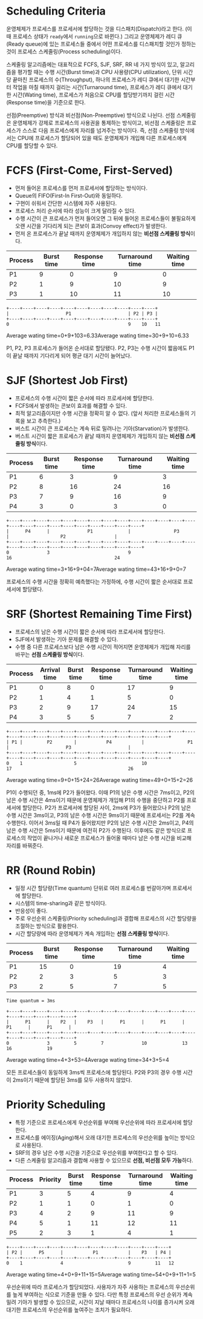# Scheduling Criteria

운영체제가 프로세스를 프로세서에 할당하는 것을 디스패치(Dispatch)라고 한다. (이때 프로세스 상태가 `ready`에서 `running`으로 바뀐다.) 그리고 운영체제가 레디 큐(Ready queue)에 있는 프로세스들 중에서 어떤 프로세스를 디스패치할 것인가 정하는 것이 프로세스 스케줄링(Process scheduling)이다.

스케줄링 알고리즘에는 대표적으로 FCFS, SJF, SRF, RR 네 가지 방식이 있고, 알고리즘을 평가할 때는 수행 시간(Burst time)과 CPU 사용량(CPU utilization), 단위 시간 당 끝마친 프로세스의 수(Throughput), 하나의 프로세스가 레디 큐에서 대기한 시간부터 작업을 마칠 때까지 걸리는 시간(Turnaround time), 프로세스가 레디 큐에서 대기한 시간(Wating time), 프로세스가 처음으로 CPU를 할당받기까지 걸린 시간(Response time)을 기준으로 한다.

선점(Preemptive) 방식과 비선점(Non-Preemptive) 방식으로 나뉜다. 선점 스케줄링은 운영체제가 강제로 프로세스의 사용권을 통제하는 방식이고, 비선점 스케줄링은 프로세스가 스스로 다음 프로세스에게 자리를 넘겨주는 방식이다. 즉, 선점 스케줄링 방식에서는 CPU에 프로세스가 할당되어 있을 때도 운영체제가 개입해 다른 프로세스에게 CPU를 할당할 수 있다.

# FCFS (First-Come, First-Served)

- 먼저 들어온 프로세스를 먼저 프로세서에 할당하는 방식이다.
- Queue의 FIFO(First-In First-Out)와 동일하다.
- 구현이 쉬워서 간단한 시스템에 자주 사용된다.
- 프로세스 처리 순서에 따라 성능이 크게 달라질 수 있다.
- 수행 시간이 큰 프로세스가 먼저 들어오면 그 뒤에 들어온 프로세스들이 불필요하게 오랜 시간을 기다리게 되는 콘보이 효과(Convoy effect)가 발생한다.
- 먼저 온 프로세스가 끝날 때까지 운영체제가 개입하지 않는 **비선점 스케줄링 방식**이다.

| Process | Burst time | Response time | Turnaround time | Waiting time |
| ------- | ---------- | ------------- | --------------- | ------------ |
| P1      | 9          | 0             | 9               | 0            |
| P2      | 1          | 9             | 10              | 9            |
| P3      | 1          | 10            | 11              | 10           |

```
+----+----+----+----+----+----+----+----+----+----+----+
|                     P1                     | P2 | P3 |
+----+----+----+----+----+----+----+----+----+----+----+
0                                            9    10   11
```

Average wating time=0+9+103=6.33Average wating time=30+9+10​=6.33

P1, P2, P3 프로세스가 들어온 순서대로 할당됐다. P2, P3는 수행 시간이 짧음에도 P1이 끝날 때까지 기다리게 되어 평균 대기 시간이 늘어났다.

# SJF (Shortest Job First)

- 프로세스의 수행 시간이 짧은 순서에 따라 프로세서에 할당한다.
- FCFS에서 발생하는 콘보이 효과를 해결할 수 있다.
- 최적 알고리즘이지만 수행 시간을 정확히 알 수 없다. (앞서 처리한 프로세스들의 기록을 보고 추측한다.)
- 버스트 시간이 큰 프로세스는 계속 뒤로 밀려나는 기아(Starvation)가 발생한다.
- 버스트 시간이 짧은 프로세스가 끝날 때까지 운영체제가 개입하지 않는 **비선점 스케줄링 방식**이다.

| Process | Burst time | Response time | Turnaround time | Waiting time |
| ------- | ---------- | ------------- | --------------- | ------------ |
| P1      | 6          | 3             | 9               | 3            |
| P2      | 8          | 16            | 24              | 16           |
| P3      | 7          | 9             | 16              | 9            |
| P4      | 3          | 0             | 3               | 0            |

```
+----+----+----+----+----+----+----+----+----+----+----+----+----+----+----+----+----+----+----+----+----+----+----+----+
|      P4      |              P1             |                P3                |                   P2                  |
+----+----+----+----+----+----+----+----+----+----+----+----+----+----+----+----+----+----+----+----+----+----+----+----+
0              3                             9                                  16                                      24
```

Average wating time=3+16+9+04=7Average wating time=43+16+9+0​=7

프로세스의 수행 시간을 정확히 예측했다는 가정하에, 수행 시간이 짧은 순서대로 프로세서에 할당됐다.

# SRF (Shortest Remaining Time First)

- 프로세스의 남은 수행 시간이 짧은 순서에 따라 프로세서에 할당한다.
- SJF에서 발생하는 기아 문제를 해결할 수 있다.
- 수행 중 다른 프로세스보다 남은 수행 시간이 적어지면 운영체제가 개입해 자리를 바꾸는 **선점 스케줄링 방식**이다.

| Process | Arrival time | Burst time | Response time | Turnaround time | Waiting time |
| ------- | ------------ | ---------- | ------------- | --------------- | ------------ |
| P1      | 0            | 8          | 0             | 17              | 9            |
| P2      | 1            | 4          | 1             | 5               | 0            |
| P3      | 2            | 9          | 17            | 24              | 15           |
| P4      | 3            | 5          | 5             | 7               | 2            |

```
+----+----+----+----+----+----+----+----+----+----+----+----+----+----+----+----+----+----+----+----+----+----+----+----+----+----+
| P1 |         P2        |           P4           |                P1                |                     P3                     |
+----+----+----+----+----+----+----+----+----+----+----+----+----+----+----+----+----+----+----+----+----+----+----+----+----+----+
0    1                   5                        10                                 17                                           26
```

Average wating time=9+0+15+24=26Average wating time=49+0+15+2​=26

P1이 수행되던 중, 1ms에 P2가 들어왔다. 이때 P1의 남은 수행 시간은 7ms이고, P2의 남은 수행 시간은 4ms이기 때문에 운영체제가 개입해 P1의 수행을 중단하고 P2를 프로세서에 할당한다. P2가 프로세서에 할당된 사이, 2ms에 P3가 들어왔으나 P2의 남은 수행 시간은 3ms이고, P3의 남은 수행 시간은 9ms이기 때문에 프로세서는 P2를 계속 수행한다. 이어서 3ms일 때 P4가 들어왔지만 P2의 남은 수행 시간은 2ms이고, P4의 남은 수행 시간은 5ms이기 때문에 여전히 P2가 수행된다. 이후에도 같은 방식으로 프로세스의 작업이 끝나거나 새로운 프로세스가 들어올 때마다 남은 수행 시간을 비교해 자리를 바꿔준다.

# RR (Round Robin)

- 일정 시간 할당량(Time quantum) 단위로 여러 프로세스를 번갈아가며 프로세서에 할당한다.
- 시스템의 time-sharing과 같은 방식이다.
- 반응성이 좋다.
- 주로 우선순위 스케줄링(Priority scheduling)과 결합해 프로세스의 시간 할당량을 조절하는 방식으로 활용한다.
- 시간 할당량에 따라 운영체제가 계속 개입하는 **선점 스케줄링 방식**이다.

| Process | Burst time | Response time | Turnaround time | Waiting time |
| ------- | ---------- | ------------- | --------------- | ------------ |
| P1      | 15         | 0             | 19              | 4            |
| P2      | 2          | 3             | 5               | 3            |
| P3      | 2          | 5             | 7               | 5            |

```
Time quantum = 3ms

+----+----+----+----+----+----+----+----+----+----+----+----+----+----+----+----+----+----+----+
|      P1      |    P2   |    P3   |      P1      |      P1      |      P1      |      P1      |
+----+----+----+----+----+----+----+----+----+----+----+----+----+----+----+----+----+----+----+
0              3         5         7              10             13             16             19
```

Average wating time=4+3+53=4Average wating time=34+3+5​=4

모든 프로세스들이 동일하게 3ms씩 프로세스에 할당된다. P2와 P3의 경우 수행 시간이 2ms이기 때문에 할당된 3ms를 모두 사용하지 않았다.

# Priority Scheduling

- 특정 기준으로 프로세스에게 우선순위를 부여해 우선순위에 따라 프로세서에 할당한다.
- 프로세스를 에이징(Aging)해서 오래 대기한 프로세스의 우선순위를 높이는 방식으로 사용된다.
- SRF의 경우 남은 수행 시간을 기준으로 우선순위를 부여한다고 할 수 있다.
- 다른 스케줄링 알고리즘과 결합해 사용할 수 있으므로 **선점, 비선점 모두 가능**하다.

| Process | Priority | Burst time | Response time | Turnaround time | Waiting time |
| ------- | -------- | ---------- | ------------- | --------------- | ------------ |
| P1      | 3        | 5          | 4             | 9               | 4            |
| P2      | 1        | 1          | 0             | 1               | 0            |
| P3      | 4        | 2          | 9             | 11              | 9            |
| P4      | 5        | 1          | 11            | 12              | 11           |
| P5      | 2        | 3          | 1             | 4               | 1            |

```
+----+----+----+----+----+----+----+----+----+----+----+----+
| P2 |      P5      |           P1           |    P3   | P4 |
+----+----+----+----+----+----+----+----+----+----+----+----+
0    1              4                        9         11   12
```

Average wating time=4+0+9+11+15=5Average wating time=54+0+9+11+1​=5

우선순위에 따라 프로세스가 할당되었다. 사용자가 자주 사용하는 프로세스의 우선순위를 높게 부여하는 식으로 기준을 만들 수 있다. 다만 특정 프로세스의 우선 순위가 계속 밀려 기아가 발생할 수 있으므로, 시간이 지날 때마다 프로세스의 나이를 증가시켜 오래 대기한 프로세스의 우선순위를 높여주는 조치가 필요하다.
